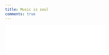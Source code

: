 ```yaml
---
title: Music is soul
comments: true
---
```



<iframe frameborder="no" border="0" marginwidth="0" marginheight="0" width=330 height=86 src="//music.163.com/outchain/player?type=2&id=26116370&auto=1&height=66"></iframe>


